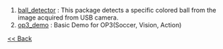  1. [ball_detector] : This package detects a specific colored ball from the image acquired from USB camera.
 2. [op3_demo] : Basic Demo for OP3(Soccer, Vision, Action)


[&lt;&lt; Back](OP3-User's-Guide.md)

[ball_detector]:[op3_ball_detector.md]
[op3_demo]:[op3_demo.md]
